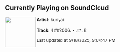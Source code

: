 ## Currently Playing on SoundCloud

[<img align="left" width="100" src="https://i1.sndcdn.com/artworks-9e4P8APjxK4WtkVQ-TLcKcA-t500x500.jpg">](https://soundcloud.com/pitchweavr/2006pt?in=pitchweavr/sets/2006a1)

**Artist**: kuriyai 

**Track**: 𝄇 ##2006.・.𓏲𝄢. 𝄡

Last updated at 9/18/2025, 9:04:47 PM
